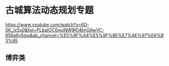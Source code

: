 # 古城算法动态规划专题
https://www.youtube.com/watch?v=6D-SK_Ix5u0&list=PLbaIOC0vpjNW9f04lmGAwVC-856a6y5gw&ab_channel=%E5%8F%A4%E5%9F%8E%E7%AE%97%E6%B3%95


## 博弈类
